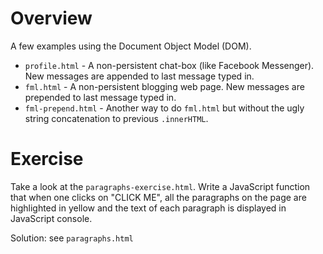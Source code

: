 # Overview
A few examples using the Document Object Model (DOM).

* `profile.html` - A non-persistent chat-box (like Facebook Messenger).  New messages are appended to last message typed in.
* `fml.html` - A non-persistent blogging web page.  New messages are prepended to last message typed in.
* `fml-prepend.html` - Another way to do `fml.html` but without the ugly string concatenation to previous `.innerHTML`.

# Exercise
Take a look at the `paragraphs-exercise.html`. Write a JavaScript function that when one clicks on "CLICK ME", all the paragraphs on the page are highlighted in yellow and the text of each paragraph is displayed in JavaScript console.

Solution: see `paragraphs.html`